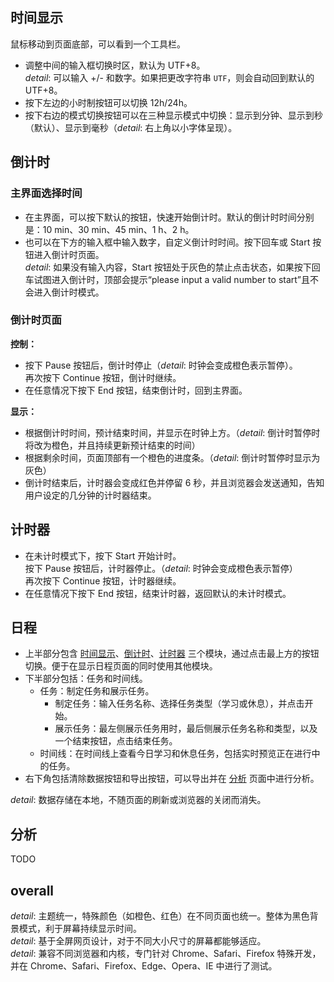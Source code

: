 ## 时间显示

鼠标移动到页面底部，可以看到一个工具栏。
- 调整中间的输入框切换时区，默认为 UTF+8。  
  *detail*: 可以输入 +/- 和数字。如果把更改字符串 $\texttt{UTF}$，则会自动回到默认的 UTF+8。
- 按下左边的小时制按钮可以切换 12h/24h。
- 按下右边的模式切换按钮可以在三种显示模式中切换：显示到分钟、显示到秒（默认）、显示到毫秒（*detail*: 右上角以小字体呈现）。

## 倒计时

### 主界面选择时间

- 在主界面，可以按下默认的按钮，快速开始倒计时。默认的倒计时时间分别是：10 min、30 min、45 min、1 h、2 h。
- 也可以在下方的输入框中输入数字，自定义倒计时时间。按下回车或 Start 按钮进入倒计时页面。  
  *detail*: 如果没有输入内容，Start 按钮处于灰色的禁止点击状态，如果按下回车试图进入倒计时，顶部会提示“please input a valid number to start”且不会进入倒计时模式。

### 倒计时页面

**控制：**

- 按下 Pause 按钮后，倒计时停止（*detail*: 时钟会变成橙色表示暂停）。  
  再次按下 Continue 按钮，倒计时继续。
- 在任意情况下按下 End 按钮，结束倒计时，回到主界面。

**显示：**

- 根据倒计时时间，预计结束时间，并显示在时钟上方。（*detail*: 倒计时暂停时将改为橙色，并且持续更新预计结束的时间）
- 根据剩余时间，页面顶部有一个橙色的进度条。（*detail*: 倒计时暂停时显示为灰色）
- 倒计时结束后，计时器会变成红色并停留 6 秒，并且浏览器会发送通知，告知用户设定的几分钟的计时器结束。

## 计时器

- 在未计时模式下，按下 Start 开始计时。  
  按下 Pause 按钮后，计时器停止。（*detail*: 时钟会变成橙色表示暂停）  
  再次按下 Continue 按钮，计时器继续。
- 在任意情况下按下 End 按钮，结束计时器，返回默认的未计时模式。

## 日程

- 上半部分包含 [时间显示](#时间显示)、[倒计时](#倒计时)、[计时器](#计时器) 三个模块，通过点击最上方的按钮切换。便于在显示日程页面的同时使用其他模块。
- 下半部分包括：任务和时间线。
  - 任务：制定任务和展示任务。
    - 制定任务：输入任务名称、选择任务类型（学习或休息），并点击开始。
    - 展示任务：最左侧展示任务用时，最后侧展示任务名称和类型，以及一个结束按钮，点击结束任务。
  - 时间线：在时间线上查看今日学习和休息任务，包括实时预览正在进行中的任务。
- 右下角包括清除数据按钮和导出按钮，可以导出并在 [分析](#分析) 页面中进行分析。

*detail*: 数据存储在本地，不随页面的刷新或浏览器的关闭而消失。

## 分析

TODO

## overall

*detail*: 主题统一，特殊颜色（如橙色、红色）在不同页面也统一。整体为黑色背景模式，利于屏幕持续显示时间。  
*detail*: 基于全屏网页设计，对于不同大小尺寸的屏幕都能够适应。  
*detail*: 兼容不同浏览器和内核，专门针对 Chrome、Safari、Firefox 特殊开发，并在 Chrome、Safari、Firefox、Edge、Opera、IE 中进行了测试。
